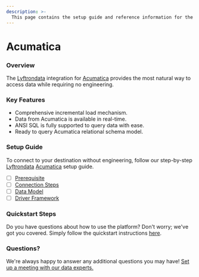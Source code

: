 ```yaml
---
description: >-
  This page contains the setup guide and reference information for the Acumatica source connector.
---
```


# Acumatica

### Overview

The [Lyftrondata](https://www.lyftrondata.com/) integration for [Acumatica](https://www.lyftrondata.com/integration/finance-analytics/acumatica/) provides the most natural way to access data while requiring no engineering.

### Key Features

* Comprehensive incremental load mechanism.
* Data from Acumatica is available in real-time.&#x20;
* ANSI SQL is fully supported to query data with ease.
* Ready to query Acumatica relational schema model.

### Setup Guide

To connect to your destination without engineering, follow our step-by-step [Lyftrondata](https://www.lyftrondata.com/)  [Acumatica](https://www.lyftrondata.com/integration/finance-analytics/acumatica/) setup guide.

* [ ] [Prerequisite](prerequisite.md)
* [ ] [Connection Steps](connection-steps.md)
* [ ] [Data Model](data-model/erd.md)
* [ ] [Driver Framework](driver-framework/)

### Quickstart Steps

Do you have questions about how to use the platform? Don't worry; we've got you covered. Simply follow the quickstart instructions [here](../README.md).

### Questions? <a href="#questions" id="questions"></a>

We're always happy to answer any additional questions you may have! [Set up a meeting with our data experts.](https://www.lyftrondata.com/book-a-meeting/)

